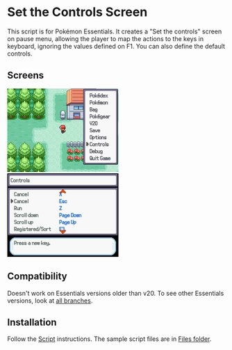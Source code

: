 # Set the Controls Screen
This script is for Pokémon Essentials. It creates a "Set the controls" screen on pause menu, allowing the player to map the actions to the keys in keyboard, ignoring the values defined on F1. You can also define the default controls.

## Screens
![](Screens/gif.gif)
![](Screens/screen.png)

## Compatibility
Doesn't work on Essentials versions older than v20. To see other Essentials versions, look at [all branches](../../branches/all).

## Installation
Follow the [Script](/Script.rb) instructions. The sample script files are in [Files folder](/Files).